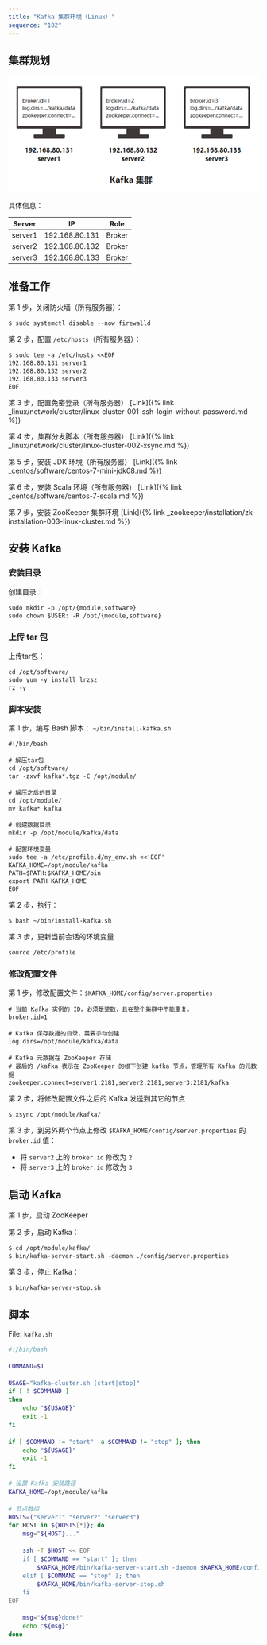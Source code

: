 ```yaml
---
title: "Kafka 集群环境（Linux）"
sequence: "102"
---
```


## 集群规划

![](/assets/images/kafka/kafka-cluster-servers.png)

具体信息：

| Server  | IP             | Role   |
|---------|----------------|--------|
| server1 | 192.168.80.131 | Broker |
| server2 | 192.168.80.132 | Broker |
| server3 | 192.168.80.133 | Broker |



## 准备工作

第 1 步，关闭防火墙（所有服务器）：

```text
$ sudo systemctl disable --now firewalld
```

第 2 步，配置 `/etc/hosts`（所有服务器）：

```text
$ sudo tee -a /etc/hosts <<EOF
192.168.80.131 server1
192.168.80.132 server2
192.168.80.133 server3
EOF
```

第 3 步，配置免密登录（所有服务器） [Link]({% link _linux/network/cluster/linux-cluster-001-ssh-login-without-password.md %})

第 4 步，集群分发脚本（所有服务器） [Link]({% link _linux/network/cluster/linux-cluster-002-xsync.md %})

第 5 步，安装 JDK 环境（所有服务器） [Link]({% link _centos/software/centos-7-mini-jdk08.md %})

第 6 步，安装 Scala 环境（所有服务器） [Link]({% link _centos/software/centos-7-scala.md %})

第 7 步，安装 ZooKeeper 集群环境 [Link]({% link _zookeeper/installation/zk-installation-003-linux-cluster.md %})


## 安装 Kafka

### 安装目录

创建目录：

```text
sudo mkdir -p /opt/{module,software}
sudo chown $USER: -R /opt/{module,software}
```

### 上传 tar 包

上传tar包：

```text
cd /opt/software/
sudo yum -y install lrzsz
rz -y
```

### 脚本安装

第 1 步，编写 Bash 脚本： `~/bin/install-kafka.sh`

```text
#!/bin/bash

# 解压tar包
cd /opt/software/
tar -zxvf kafka*.tgz -C /opt/module/

# 解压之后的目录
cd /opt/module/
mv kafka* kafka

# 创建数据目录
mkdir -p /opt/module/kafka/data

# 配置环境变量
sudo tee -a /etc/profile.d/my_env.sh <<'EOF'
KAFKA_HOME=/opt/module/kafka
PATH=$PATH:$KAFKA_HOME/bin
export PATH KAFKA_HOME
EOF

```

第 2 步，执行：

```text
$ bash ~/bin/install-kafka.sh
```

第 3 步，更新当前会话的环境变量


```text
source /etc/profile
```

### 修改配置文件

第 1 步，修改配置文件：`$KAFKA_HOME/config/server.properties`

```text
# 当前 Kafka 实例的 ID，必须是整数，且在整个集群中不能重复。
broker.id=1

# Kafka 保存数据的目录，需要手动创建
log.dirs=/opt/module/kafka/data

# Kafka 元数据在 ZooKeeper 存储
# 最后的 /kafka 表示在 ZooKeeper 的根下创建 kafka 节点，管理所有 Kafka 的元数据
zookeeper.connect=server1:2181,server2:2181,server3:2181/kafka
```

第 2 步，将修改配置文件之后的 Kafka 发送到其它的节点

```text
$ xsync /opt/module/kafka/
```

第 3 步，到另外两个节点上修改 `$KAFKA_HOME/config/server.properties` 的 `broker.id` 值：

- 将 `server2` 上的 `broker.id` 修改为 `2`
- 将 `server3` 上的 `broker.id` 修改为 `3`

## 启动 Kafka

第 1 步，启动 ZooKeeper

第 2 步，启动 Kafka：

```text
$ cd /opt/module/kafka/
$ bin/kafka-server-start.sh -daemon ./config/server.properties
```

第 3 步，停止 Kafka：

```text
$ bin/kafka-server-stop.sh
```

## 脚本

File: `kafka.sh`

```bash
#!/bin/bash

COMMAND=$1

USAGE="kafka-cluster.sh [start|stop]"
if [ ! $COMMAND ]
then
    echo "${USAGE}"
    exit -1
fi

if [ $COMMAND != "start" -a $COMMAND != "stop" ]; then
    echo "${USAGE}"
    exit -1
fi

# 设置 Kafka 安装路径
KAFKA_HOME=/opt/module/kafka

# 节点数组
HOSTS=("server1" "server2" "server3")
for HOST in ${HOSTS[*]}; do
    msg="${HOST}..."
  
    ssh -T $HOST << EOF
    if [ $COMMAND == "start" ]; then
        $KAFKA_HOME/bin/kafka-server-start.sh -daemon $KAFKA_HOME/config/server.properties
    elif [ $COMMAND == "stop" ]; then
        $KAFKA_HOME/bin/kafka-server-stop.sh
    fi
EOF
    
    msg="${msg}done!"
    echo "${msg}"
done
```
